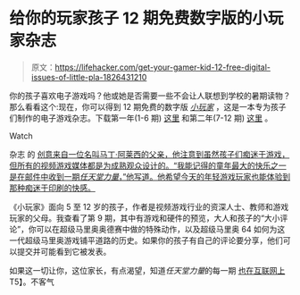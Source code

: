 # 给你的玩家孩子 12 期免费数字版的小玩家杂志

> 原文：<https://lifehacker.com/get-your-gamer-kid-12-free-digital-issues-of-little-pla-1826431210>

你的孩子喜欢电子游戏吗？他或她是否需要一些不会让人联想到学校的暑期读物？那么看看这个:现在，你可以得到 12 期免费的数字版 [*小玩家*](https://www.shoplittleplayer.com/) ，这是一本专为孩子们制作的电子游戏杂志。下载第一年(1-6 期) [这里](https://www.shoplittleplayer.com/collections/digital/products/summer-reading-special-free-year-one-digital-editions-issues-1-6) 和第二年(7-12 期) [这里](https://www.shoplittleplayer.com/collections/digital/products/copy-of-summer-reading-special-free-year-two-digital-editions-issues-7-12) 。

Watch

杂志 的 [创意来自一位名叫马丁·阿莱西的父亲，他注意到虽然孩子们痴迷于游戏，但所有的视频游戏媒体都是为成熟观众设计的。“我能记得的童年最大的快乐之一是在邮件中收到一期*任天堂力量*，”他写道。他希望今天的年轻游戏玩家也能体验到那种痴迷于印刷的快感。](https://www.facebook.com/pg/littleplayermag/about/?ref=page_internal)

《小玩家》面向 5 至 12 岁的孩子，作者是视频游戏行业的资深人士、教师和游戏玩家的父母。我查看了第 9 期，其中有游戏和硬件的预览，大人和孩子的“大小评论”，你可以在超级马里奥奥德赛中做的特殊动作，以及超级马里奥 64 如何为这一代超级马里奥游戏铺平道路的历史。如果你的孩子有自己的评论要分享，他们可以提交并可能看到它被发表。

如果这一切让你，这位家长，有点渴望，知道*任天堂力量*的每一期 [也在互联网上](https://news.avclub.com/every-issue-of-nintendo-power-magazine-is-now-up-on-the-1798250179)T5】。不客气